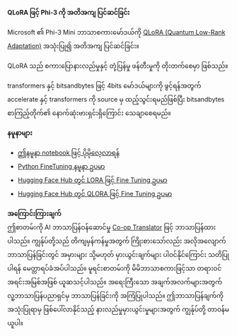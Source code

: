<!--
CO_OP_TRANSLATOR_METADATA:
{
  "original_hash": "54b6b824568d4decb574b9e117c4f5f7",
  "translation_date": "2025-07-09T18:55:09+00:00",
  "source_file": "md/03.FineTuning/FineTuning_Qlora.md",
  "language_code": "my"
}
-->
**QLoRA ဖြင့် Phi-3 ကို အတိအကျ ပြင်ဆင်ခြင်း**

Microsoft ၏ Phi-3 Mini ဘာသာစကားမော်ဒယ်ကို [QLoRA (Quantum Low-Rank Adaptation)](https://github.com/artidoro/qlora) အသုံးပြု၍ အတိအကျ ပြင်ဆင်ခြင်း။

QLoRA သည် စကားပြောနားလည်မှုနှင့် တုံ့ပြန်မှု ဖန်တီးမှုကို တိုးတက်စေမှာ ဖြစ်သည်။

transformers နှင့် bitsandbytes ဖြင့် 4bits မော်ဒယ်များကို ဖွင့်ရန်အတွက် accelerate နှင့် transformers ကို source မှ ထည့်သွင်းရမည်ဖြစ်ပြီး bitsandbytes စာကြည့်တိုက်၏ နောက်ဆုံးဗားရှင်းရှိကြောင်း သေချာစေရမည်။

**နမူနာများ**
- [ဤနမူနာ notebook ဖြင့် ပိုမိုလေ့လာရန်](../../../../code/03.Finetuning/Phi_3_Inference_Finetuning.ipynb)
- [Python FineTuning နမူနာ ဥပမာ](../../../../code/03.Finetuning/FineTrainingScript.py)
- [Hugging Face Hub တွင် LORA ဖြင့် Fine Tuning ဥပမာ](../../../../code/03.Finetuning/Phi-3-finetune-lora-python.ipynb)
- [Hugging Face Hub တွင် QLORA ဖြင့် Fine Tuning ဥပမာ](../../../../code/03.Finetuning/Phi-3-finetune-qlora-python.ipynb)

**အကြောင်းကြားချက်**  
ဤစာတမ်းကို AI ဘာသာပြန်ဝန်ဆောင်မှု [Co-op Translator](https://github.com/Azure/co-op-translator) ဖြင့် ဘာသာပြန်ထားပါသည်။ ကျွန်ုပ်တို့သည် တိကျမှန်ကန်မှုအတွက် ကြိုးစားသော်လည်း အလိုအလျောက် ဘာသာပြန်ခြင်းတွင် အမှားများ သို့မဟုတ် မှားယွင်းချက်များ ပါဝင်နိုင်ကြောင်း သတိပြုပါရန် မေတ္တာရပ်ခံအပ်ပါသည်။ မူရင်းစာတမ်းကို မိမိဘာသာစကားဖြင့်သာ တရားဝင်အရင်းအမြစ်အဖြစ် ယူဆသင့်ပါသည်။ အရေးကြီးသော အချက်အလက်များအတွက် လူ့ဘာသာပြန်ပညာရှင်မှ ဘာသာပြန်ခြင်းကို အကြံပြုပါသည်။ ဤဘာသာပြန်ချက်ကို အသုံးပြုရာမှ ဖြစ်ပေါ်လာနိုင်သည့် နားလည်မှုမှားယွင်းမှုများအတွက် ကျွန်ုပ်တို့ တာဝန်မယူပါ။